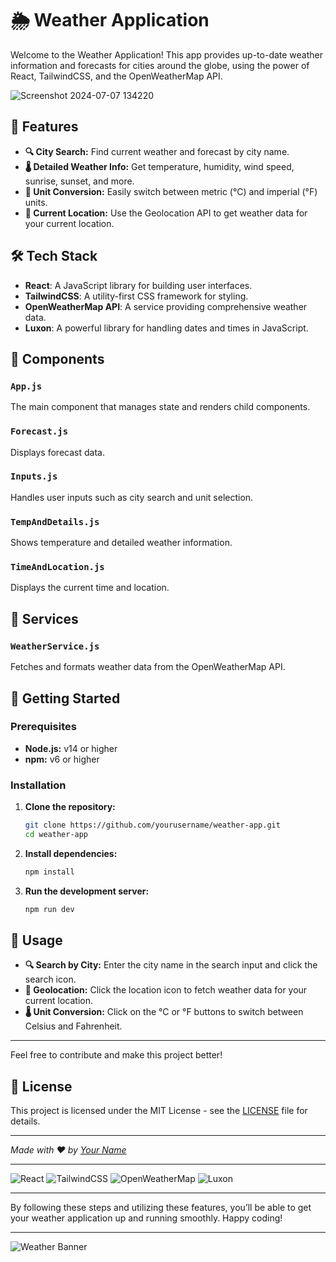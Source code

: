 # 🌦️ Weather Application

Welcome to the Weather Application! This app provides up-to-date weather information and forecasts for cities around the globe, using the power of React, TailwindCSS, and the OpenWeatherMap API.

![Screenshot 2024-07-07 134220](https://github.com/Rashmika-Jayarathna/weather/assets/153979130/eee03274-f36b-4733-a03c-4f991f0acad9) <!-- Replace with your app screenshot -->

## 🚀 Features

- **🔍 City Search:** Find current weather and forecast by city name.
- **🌡️ Detailed Weather Info:** Get temperature, humidity, wind speed, sunrise, sunset, and more.
- **🔄 Unit Conversion:** Easily switch between metric (°C) and imperial (°F) units.
- **📍 Current Location:** Use the Geolocation API to get weather data for your current location.

## 🛠️ Tech Stack

- **React**: A JavaScript library for building user interfaces.
- **TailwindCSS**: A utility-first CSS framework for styling.
- **OpenWeatherMap API**: A service providing comprehensive weather data.
- **Luxon**: A powerful library for handling dates and times in JavaScript.

## 🧩 Components

### `App.js`
The main component that manages state and renders child components.

### `Forecast.js`
Displays forecast data.

### `Inputs.js`
Handles user inputs such as city search and unit selection.

### `TempAndDetails.js`
Shows temperature and detailed weather information.

### `TimeAndLocation.js`
Displays the current time and location.

## 📡 Services

### `WeatherService.js`
Fetches and formats weather data from the OpenWeatherMap API.

## 🏁 Getting Started

### Prerequisites

- **Node.js:** v14 or higher
- **npm:** v6 or higher

### Installation

1. **Clone the repository:**

    ```sh
    git clone https://github.com/yourusername/weather-app.git
    cd weather-app
    ```

2. **Install dependencies:**

    ```sh
    npm install
    ```

3. **Run the development server:**

    ```sh
    npm run dev
    ```

## 🚀 Usage

- **🔍 Search by City:** Enter the city name in the search input and click the search icon.
- **📍 Geolocation:** Click the location icon to fetch weather data for your current location.
- **🌡️ Unit Conversion:** Click on the °C or °F buttons to switch between Celsius and Fahrenheit.

---

Feel free to contribute and make this project better!

## 📄 License

This project is licensed under the MIT License - see the [LICENSE](LICENSE) file for details.

---

*Made with ❤️ by [Your Name](https://github.com/yourusername)*

---

![React](https://img.shields.io/badge/React-20232A?style=for-the-badge&logo=react&logoColor=61DAFB)
![TailwindCSS](https://img.shields.io/badge/TailwindCSS-38B2AC?style=for-the-badge&logo=tailwind-css&logoColor=white)
![OpenWeatherMap](https://img.shields.io/badge/OpenWeatherMap-FFA500?style=for-the-badge&logo=OpenWeatherMap&logoColor=white)
![Luxon](https://img.shields.io/badge/Luxon-3C7A89?style=for-the-badge&logo=luxon&logoColor=white)

---

By following these steps and utilizing these features, you’ll be able to get your weather application up and running smoothly. Happy coding!

---

![Weather Banner](https://via.placeholder.com/1200x300) <!-- Replace with your banner image -->
